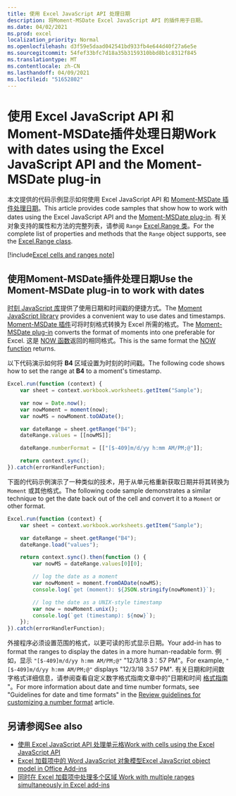 ```yaml
---
title: 使用 Excel JavaScript API 处理日期
description: 将Moment-MSDate Excel JavaScript API 的插件用于日期。
ms.date: 04/02/2021
ms.prod: excel
localization_priority: Normal
ms.openlocfilehash: d3f59e5daad042541bd933fb4e644d40f27a6e5e
ms.sourcegitcommit: 54fef33bfc7d18a35b3159310bbd8b1c8312f845
ms.translationtype: MT
ms.contentlocale: zh-CN
ms.lasthandoff: 04/09/2021
ms.locfileid: "51652802"
---
```

# <a name="work-with-dates-using-the-excel-javascript-api-and-the-moment-msdate-plug-in"></a><span data-ttu-id="242f5-103">使用 Excel JavaScript API 和 Moment-MSDate插件处理日期</span><span class="sxs-lookup"><span data-stu-id="242f5-103">Work with dates using the Excel JavaScript API and the Moment-MSDate plug-in</span></span>

<span data-ttu-id="242f5-104">本文提供的代码示例显示如何使用 Excel JavaScript API 和 [Moment-MSDate 插件处理日期](https://www.npmjs.com/package/moment-msdate)。</span><span class="sxs-lookup"><span data-stu-id="242f5-104">This article provides code samples that show how to work with dates using the Excel JavaScript API and the [Moment-MSDate plug-in](https://www.npmjs.com/package/moment-msdate).</span></span> <span data-ttu-id="242f5-105">有关对象支持的属性和方法的完整列表，请参阅 `Range` [Excel.Range 类](/javascript/api/excel/excel.range)。</span><span class="sxs-lookup"><span data-stu-id="242f5-105">For the complete list of properties and methods that the `Range` object supports, see the [Excel.Range class](/javascript/api/excel/excel.range).</span></span>

[!include[Excel cells and ranges note](../includes/note-excel-cells-and-ranges.md)]

## <a name="use-the-moment-msdate-plug-in-to-work-with-dates"></a><span data-ttu-id="242f5-106">使用Moment-MSDate插件处理日期</span><span class="sxs-lookup"><span data-stu-id="242f5-106">Use the Moment-MSDate plug-in to work with dates</span></span>

<span data-ttu-id="242f5-107">[时刻 JavaScript 库](https://momentjs.com/)提供了使用日期和时间戳的便捷方式。</span><span class="sxs-lookup"><span data-stu-id="242f5-107">The [Moment JavaScript library](https://momentjs.com/) provides a convenient way to use dates and timestamps.</span></span> <span data-ttu-id="242f5-108">[Moment-MSDate 插件](https://www.npmjs.com/package/moment-msdate)可将时刻格式转换为 Excel 所需的格式。</span><span class="sxs-lookup"><span data-stu-id="242f5-108">The [Moment-MSDate plug-in](https://www.npmjs.com/package/moment-msdate) converts the format of moments into one preferable for Excel.</span></span> <span data-ttu-id="242f5-109">这是 [NOW 函数](https://support.office.com/article/now-function-3337fd29-145a-4347-b2e6-20c904739c46)返回的相同格式。</span><span class="sxs-lookup"><span data-stu-id="242f5-109">This is the same format the [NOW function](https://support.office.com/article/now-function-3337fd29-145a-4347-b2e6-20c904739c46) returns.</span></span>

<span data-ttu-id="242f5-110">以下代码演示如何将 **B4** 区域设置为时刻的时间戳。</span><span class="sxs-lookup"><span data-stu-id="242f5-110">The following code shows how to set the range at **B4** to a moment's timestamp.</span></span>

```js
Excel.run(function (context) {
    var sheet = context.workbook.worksheets.getItem("Sample");

    var now = Date.now();
    var nowMoment = moment(now);
    var nowMS = nowMoment.toOADate();

    var dateRange = sheet.getRange("B4");
    dateRange.values = [[nowMS]];

    dateRange.numberFormat = [["[$-409]m/d/yy h:mm AM/PM;@"]];

    return context.sync();
}).catch(errorHandlerFunction);
```

<span data-ttu-id="242f5-111">下面的代码示例演示了一种类似的技术，用于从单元格重新获取日期并将其转换为 `Moment` 或其他格式。</span><span class="sxs-lookup"><span data-stu-id="242f5-111">The following code sample demonstrates a similar technique to get the date back out of the cell and convert it to a `Moment` or other format.</span></span>

```js
Excel.run(function (context) {
    var sheet = context.workbook.worksheets.getItem("Sample");

    var dateRange = sheet.getRange("B4");
    dateRange.load("values");

    return context.sync().then(function () {
        var nowMS = dateRange.values[0][0];

        // log the date as a moment
        var nowMoment = moment.fromOADate(nowMS);
        console.log(`get (moment): ${JSON.stringify(nowMoment)}`);

        // log the date as a UNIX-style timestamp
        var now = nowMoment.unix();
        console.log(`get (timestamp): ${now}`);
    });
}).catch(errorHandlerFunction);
```

<span data-ttu-id="242f5-112">外接程序必须设置范围的格式，以更可读的形式显示日期。</span><span class="sxs-lookup"><span data-stu-id="242f5-112">Your add-in has to format the ranges to display the dates in a more human-readable form.</span></span> <span data-ttu-id="242f5-113">例如，显示 `"[$-409]m/d/yy h:mm AM/PM;@"` "12/3/18 3：57 PM"。</span><span class="sxs-lookup"><span data-stu-id="242f5-113">For example, `"[$-409]m/d/yy h:mm AM/PM;@"` displays "12/3/18 3:57 PM".</span></span> <span data-ttu-id="242f5-114">有关日期和时间数字格式详细信息，请参阅查看自定义数字格式指南文章中的"日期和时间 [格式指南](https://support.microsoft.com/office/c0a1d1fa-d3f4-4018-96b7-9c9354dd99f5) "。</span><span class="sxs-lookup"><span data-stu-id="242f5-114">For more information about date and time number formats, see "Guidelines for date and time formats" in the [Review guidelines for customizing a number format](https://support.microsoft.com/office/c0a1d1fa-d3f4-4018-96b7-9c9354dd99f5) article.</span></span>


## <a name="see-also"></a><span data-ttu-id="242f5-115">另请参阅</span><span class="sxs-lookup"><span data-stu-id="242f5-115">See also</span></span>

- [<span data-ttu-id="242f5-116">使用 Excel JavaScript API 处理单元格</span><span class="sxs-lookup"><span data-stu-id="242f5-116">Work with cells using the Excel JavaScript API</span></span>](excel-add-ins-cells.md)
- [<span data-ttu-id="242f5-117">Excel 加载项中的 Word JavaScript 对象模型</span><span class="sxs-lookup"><span data-stu-id="242f5-117">Excel JavaScript object model in Office Add-ins</span></span>](excel-add-ins-core-concepts.md)
- [<span data-ttu-id="242f5-118"> 同时在 Excel 加载项中处理多个区域 </span><span class="sxs-lookup"><span data-stu-id="242f5-118">Work with multiple ranges simultaneously in Excel add-ins</span></span>](excel-add-ins-multiple-ranges.md)
